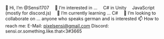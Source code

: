    👋 Hi, I’m @Sensi1707
 ⠀ 
   👀 I’m interested in ...
   ⠀ 
     C# in Unity 
     ⠀ 
     JavaScript (mostly for discord.js)
   ⠀ 
   🌱 I’m currently learning ...
     C#
     ⠀ 
   💞️ I’m looking to collaborate on ...
       anyone who speaks german and is interested
   📫 How to reach me:
       E-Mail: pixelsensi@gmail.com
       Discord: sensi.or.something.like.that<3#3665

<!---
Sensi1707/Sensi1707 is a ✨ special ✨ repository because its `README.md` (this file) appears on your GitHub profile.
You can click the Preview link to take a look at your changes.
--->
